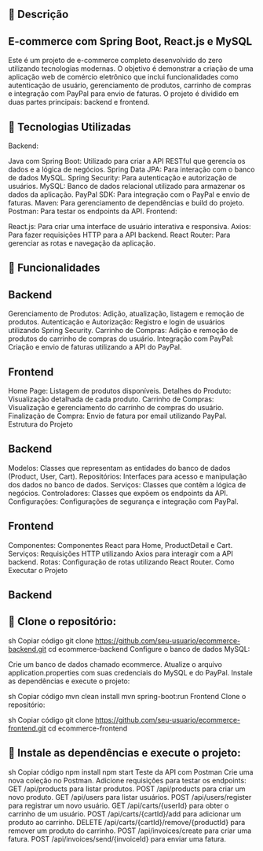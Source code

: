 ## 📝 Descrição 
## E-commerce com Spring Boot, React.js e MySQL ##
Este é um projeto de e-commerce completo desenvolvido do zero utilizando tecnologias modernas. O objetivo é demonstrar a criação de uma aplicação web de comércio eletrônico que inclui funcionalidades como autenticação de usuário, gerenciamento de produtos, carrinho de compras e integração com PayPal para envio de faturas. O projeto é dividido em duas partes principais: backend e frontend.

## 📝 Tecnologias Utilizadas
Backend:

Java com Spring Boot: Utilizado para criar a API RESTful que gerencia os dados e a lógica de negócios.
Spring Data JPA: Para interação com o banco de dados MySQL.
Spring Security: Para autenticação e autorização de usuários.
MySQL: Banco de dados relacional utilizado para armazenar os dados da aplicação.
PayPal SDK: Para integração com o PayPal e envio de faturas.
Maven: Para gerenciamento de dependências e build do projeto.
Postman: Para testar os endpoints da API.
Frontend:

React.js: Para criar uma interface de usuário interativa e responsiva.
Axios: Para fazer requisições HTTP para a API backend.
React Router: Para gerenciar as rotas e navegação da aplicação.
## 📝 Funcionalidades
## Backend
Gerenciamento de Produtos: Adição, atualização, listagem e remoção de produtos.
Autenticação e Autorização: Registro e login de usuários utilizando Spring Security.
Carrinho de Compras: Adição e remoção de produtos do carrinho de compras do usuário.
Integração com PayPal: Criação e envio de faturas utilizando a API do PayPal.
## Frontend
Home Page: Listagem de produtos disponíveis.
Detalhes do Produto: Visualização detalhada de cada produto.
Carrinho de Compras: Visualização e gerenciamento do carrinho de compras do usuário.
Finalização de Compra: Envio de fatura por email utilizando PayPal.
Estrutura do Projeto
## Backend
Modelos: Classes que representam as entidades do banco de dados (Product, User, Cart).
Repositórios: Interfaces para acesso e manipulação dos dados no banco de dados.
Serviços: Classes que contêm a lógica de negócios.
Controladores: Classes que expõem os endpoints da API.
Configurações: Configurações de segurança e integração com PayPal.
## Frontend
Componentes: Componentes React para Home, ProductDetail e Cart.
Serviços: Requisições HTTP utilizando Axios para interagir com a API backend.
Rotas: Configuração de rotas utilizando React Router.
Como Executar o Projeto
## Backend

## 📝 Clone o repositório:

sh
Copiar código
git clone https://github.com/seu-usuario/ecommerce-backend.git
cd ecommerce-backend
Configure o banco de dados MySQL:

Crie um banco de dados chamado ecommerce.
Atualize o arquivo application.properties com suas credenciais do MySQL e do PayPal.
Instale as dependências e execute o projeto:

sh
Copiar código
mvn clean install
mvn spring-boot:run
Frontend
Clone o repositório:

sh
Copiar código
git clone https://github.com/seu-usuario/ecommerce-frontend.git
cd ecommerce-frontend
## 📝 Instale as dependências e execute o projeto:

sh
Copiar código
npm install
npm start
Teste da API com Postman
Crie uma nova coleção no Postman.
Adicione requisições para testar os endpoints:
GET /api/products para listar produtos.
POST /api/products para criar um novo produto.
GET /api/users para listar usuários.
POST /api/users/register para registrar um novo usuário.
GET /api/carts/{userId} para obter o carrinho de um usuário.
POST /api/carts/{cartId}/add para adicionar um produto ao carrinho.
DELETE /api/carts/{cartId}/remove/{productId} para remover um produto do carrinho.
POST /api/invoices/create para criar uma fatura.
POST /api/invoices/send/{invoiceId} para enviar uma fatura.
